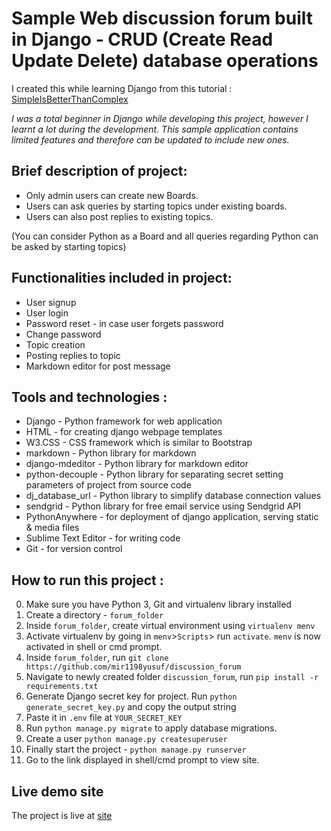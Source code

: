 # Sample Web discussion forum built in Django - CRUD (Create Read Update Delete) database operations


I created this while learning Django from this tutorial : [SimpleIsBetterThanComplex](https://simpleisbetterthancomplex.com/series/beginners-guide/1.11/)


*I was a total beginner in Django while developing this project, however I learnt a lot during the development.
This sample application contains limited features and therefore can be updated to include new ones.*


## Brief description of project:

- Only admin users can create new Boards.
- Users can ask queries by starting topics under existing boards.
- Users can also post replies to existing topics.

(You can consider Python as a Board and all queries regarding Python can be asked by starting topics)


## Functionalities included in project:

- User signup
- User login
- Password reset - in case user forgets password
- Change password
- Topic creation
- Posting replies to topic
- Markdown editor for post message

## Tools and technologies :

- Django - Python framework for web application
- HTML - for creating django webpage templates
- W3.CSS - CSS framework which is similar to Bootstrap
- markdown - Python library for markdown
- django-mdeditor - Python library for markdown editor
- python-decouple - Python library for separating secret setting parameters of project from source code
- dj_database_url - Python library to simplify database connection values
- sendgrid - Python library for free email service using Sendgrid API
- PythonAnywhere - for deployment of django application, serving static & media files
- Sublime Text Editor - for writing code
- Git - for version control

## How to run this project :

0. Make sure you have Python 3, Git and virtualenv library installed
1. Create a directory - `forum_folder`
2. Inside `forum_folder`, create virtual environment using `virtualenv menv`
3. Activate virtualenv by going in `menv`>`Scripts`> run `activate`. `menv` is now activated in shell or cmd prompt.
4. Inside `forum_folder`, run `git clone https://github.com/mir1198yusuf/discussion_forum`
5. Navigate to newly created folder `discussion_forum`, run `pip install -r requirements.txt`
6. Generate Django secret key for project. Run `python generate_secret_key.py` and copy the output string
7. Paste it in `.env` file at `YOUR_SECRET_KEY`
8. Run `python manage.py migrate` to apply database migrations.
9. Create a user `python manage.py createsuperuser`
10. Finally start the project - `python manage.py runserver`
11. Go to the link displayed in shell/cmd prompt to view site. 

## Live demo site

The project is live at [site](bit.ly/forum_live)


